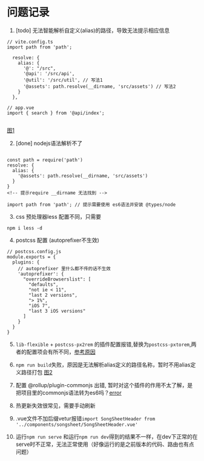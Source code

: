 # 问题记录

1. [todo] 无法智能解析自定义(alias)的路径，导致无法提示相应信息
```
// vite.config.ts
import path from 'path';

  resolve: {
    alias: {
      '@': "/src",
      '@api': '/src/api',
      '@util': '/src/util', // 写法1
      '@assets': path.resolve(__dirname, 'src/assets') // 写法2
    }
  },

// app.vue
import { search } from '@api/index';


```
[图1](img/1.png)

2. [done] nodejs语法解析不了
```

const path = require('path') 
resolve: {
  alias: {
    '@assets': path.resolve(__dirname, 'src/assets')
  }
}
<!-- 提示require __dirname 无法找到 -->

import path from 'path'; // 提示需要使用 es6语法并安装 @types/node

```

3. css 预处理器less 配置不同，只需要
```
npm i less -d
```

4. postcss 配置 (autoprefixer不生效)
```
// postcss.config.js
module.exports = {
  plugins: {
    // autoprefixer 里什么都不传的话不生效
    'autoprefixer': {
      "overrideBrowserslist": [
        "defaults",
        "not ie < 11",
        "last 2 versions",
        "> 1%",
        "iOS 7",
        "last 3 iOS versions"
      ]
    }
  }
}
```
5. `lib-flexible` + `postcss-px2rem` 的插件配置报错,替换为`postcss-pxtorem`,两者的配置项会有所不同，[参考原因](https://github.com/vitejs/vite/issues/3046)

6. `npm run build`失败，原因是无法解析alias定义的路径名称，暂时不用alias定义路径打包
[图2](img/2.png)


7. 配置 @rollup/plugin-commonjs 出错, 暂时对这个插件的作用不太了解，是把项目里的commonjs语法转为es6吗？[error](https://github.com/vitejs/vite/issues/3394)

8. 热更新失效很常见，需要手动刷新

9. .vue文件不加后缀vetur报错`import SongSheetHeader from '../components/songsheet/SongSheetHeader.vue'`
10. 运行`npm run serve` 和运行`npm run dev`得到的结果不一样，在dev下正常的在serve时不正常，无法正常使用（好像运行的是之前版本的代码、路由也有点问题）